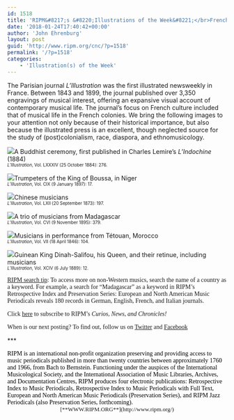 ```yaml
---
id: 1518
title: 'RIPM&#8217;s &#8220;Illustrations of the Week&#8221;</br>French Colonial Musical Life</br>as Depicted in <i>L&#8217;Illustration</i>'
date: '2018-01-24T17:40:42+00:00'
author: 'John Ehrenburg'
layout: post
guid: 'http://www.ripm.org/cnc/?p=1518'
permalink: '/?p=1518'
categories:
    - 'Illustration(s) of the Week'
---
```


The Parisian journal *L’Illustration* was the first illustrated newsweekly in France. Between 1843 and 1899, the journal published over 3,350 engravings of musical interest, offering an expansive visual account of contemporary musical life. The journal’s focus on French culture included that of musical life in the French colonies. We bring the following images to your attention not only because of their historical importance, but also because the illustrated press is an excellent, though neglected source for the study of (post)colonialism, race, diaspora, and ethnomusicology.

![](http://www.ripm.org/cnc/wp-content/uploads/2018/01/1-FCML.jpg)A Buddhist ceremony, first published in Charles Lemire’s *L’Indochine* (1884)  
<span style="font-size: 70%;">*L’Illustration*, Vol. LXXXIV (25 October 1884): 276.</span>

![](http://www.ripm.org/cnc/wp-content/uploads/2018/01/2-FCML.jpg)Trumpeters of the King of Boussa, in Niger  
<span style="font-size: 70%;">*L’Illustration*, Vol. CIX (9 January 1897): 17.</span>

![](http://www.ripm.org/cnc/wp-content/uploads/2018/01/3-FCML.jpg)Chinese musicians  
<span style="font-size: 70%;">*L’Illustration*, Vol. LXII (20 September 1873): 197.</span>

![](http://www.ripm.org/cnc/wp-content/uploads/2018/01/4-FCML.jpg)A trio of musicians from Madagascar  
<span style="font-size: 70%;">*L’Illustration*, Vol. CVI (9 November 1895): 379.</span>

![](http://www.ripm.org/cnc/wp-content/uploads/2018/01/5-FCML.jpg)Musicians in performance from Tétouan, Morocco  
<span style="font-size: 70%;">*L’Illustration*, Vol. VII (18 April 1846): 104.</span>

![](http://www.ripm.org/cnc/wp-content/uploads/2018/01/6-FCML.jpg)Guinean King Dinah-Salifou, his Queen, and their retinue, including musicians  
<span style="font-size: 70%;">*L’Illustration*, Vol. XCIV (6 July 1889): 12. </span>

<span style="font-family: 'times new roman', times, serif;"><u>RIPM search tip</u>: To access more on non-Western musics, search the name of a country as a keyword. For example, a search for “Madagascar” as a keyword in RIPM’s Retrospective Index and Preservation Series: European and North American Music Periodicals reveals 180 records in German, English, French, and Italian journals.</span>

<span style="font-family: 'times new roman', times, serif;">Click [here](http://ripm.org/?page=cncsubscribe) to subscribe to RIPM’s *Curios, News, and Chronicles!* </span>

<span style="font-family: 'times new roman', times, serif;">When is our next posting? To find out, follow us on [Twitter](https://twitter.com/RIPMCenter) and [Facebook](https://www.facebook.com/RIPMCenter/)</span>

\*\*\*

<div><span style="color: black; font-family: 'times new roman', times, serif;"><span class="il">RIPM</span> is an international non-profit organization preserving and providing access to music periodicals published in more than twenty countries between approximately 1760 and 1966, from Bach to Bernstein. Functioning under the auspices of the International Musicological Society, and the International Association of Music Libraries, Archives, and Documentation Centres, RIPM produces four electronic publications: Retrospective Index to Music Periodicals, Retrospective Index to Music Periodicals with Full Text, European and North American Music Periodicals (Preservation Series), and RIPM Jazz Periodicals (also Preservation Series, forthcoming). </span></div><div style="text-align: center;"><span style="font-family: 'times new roman', times, serif; font-size: 10pt;">[**WWW.RIPM.ORG**](http://www.ripm.org/)</span></div>